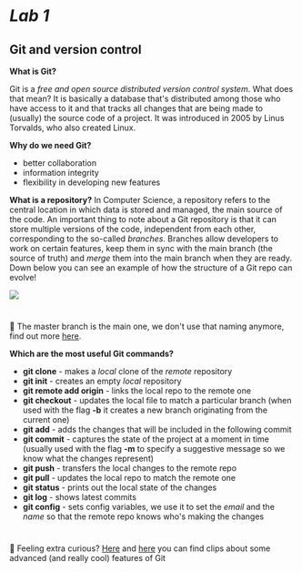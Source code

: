 # _Lab 1_
## Git and version control
**What is Git?**

Git is a _free and open source distributed version control system_. What does that mean? It is basically a database that's distributed among those who have access to it and that tracks all changes that are being made to (usually) the source code of a project. It was introduced in 2005 by Linus Torvalds, who also created Linux.

**Why do we need Git?**
- better collaboration
- information integrity
- flexibility in developing new features

**What is a repository?**
In Computer Science, a repository refers to the central location in which data is stored and managed, the main source of the code.
An important thing to note about a Git repository is that it can store multiple versions of the code, independent from each other, corresponding to the so-called _branches_. Branches allow developers to work on certain features, keep them in sync with the main branch (the source of truth) and _merge_ them into the main branch when they are ready. Down below you can see an example of how the structure of a Git repo can evolve!

![](https://uploads.sitepoint.com/wp-content/uploads/2019/06/155993572204-gitflow.png)
#
🤔 The master branch is the main one, we don't use that naming anymore, find out more [here](https://www.theserverside.com/feature/Why-GitHub-renamed-its-master-branch-to-main).

**Which are the most useful Git commands?**
- **git clone** - makes a _local_ clone of the _remote_ repository
- **git init** - creates an empty _local_ repository
- **git remote add origin** - links the local repo to the remote one
- **git checkout** - updates the local file to match a particular branch (when used with the flag **-b** it creates a new branch originating from the current one)
- **git add** - adds the changes that will be included in the following commit
- **git commit** - captures the state of the project at a moment in time (usually used with the flag **-m** to specify a suggestive message so we know what the changes represent)
- **git push** - transfers the local changes to the remote repo
- **git pull** - updates the local repo to match the remote one
- **git status** - prints out the local state of the changes
- **git log** - shows latest commits
- **git config** - sets config variables, we use it to set the _email_ and the _name_ so that the remote repo knows who's making the changes
#
🤔 Feeling extra curious? [Here](https://www.youtube.com/watch?v=f1wnYdLEpgI) and [here](https://www.youtube.com/watch?v=ElRzTuYln0M) you can find clips about some advanced (and really cool) features of Git